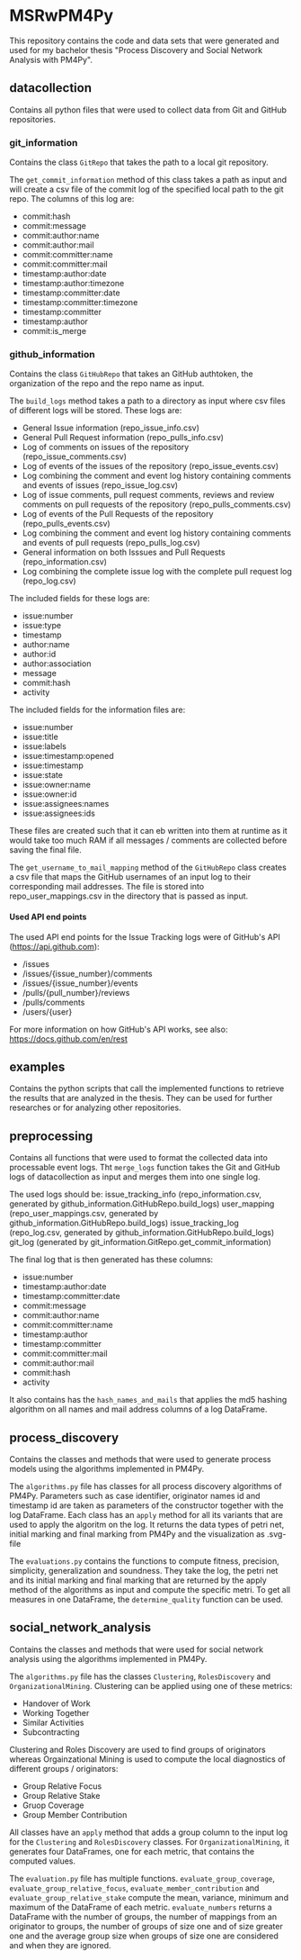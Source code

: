 # MSRwPM4Py

This repository contains the code and data sets that were generated and used for my bachelor thesis "Process Discovery and Social Network Analysis with PM4Py".

## datacollection

Contains all python files that were used to collect data from Git and GitHub repositories.

### git_information

Contains the class `GitRepo` that takes the path to a local git repository.

The `get_commit_information` method of this class takes a path as input and will create a csv file of the commit log of the specified local path to the git repo. The columns of this log are:

- commit:hash
- commit:message
- commit:author:name
- commit:author:mail
- commit:committer:name
- commit:committer:mail
- timestamp:author:date
- timestamp:author:timezone
- timestamp:committer:date
- timestamp:committer:timezone
- timestamp:committer
- timestamp:author
- commit:is_merge

### github_information

Contains the class `GitHubRepo` that takes an GitHub authtoken, the organization of the repo and the repo name as input.

The `build_logs` method takes a path to a directory as input where csv files of different logs will be stored. These logs are: 

- General Issue information (repo_issue_info.csv)
- General Pull Request information (repo_pulls_info.csv)
- Log of comments on issues of the repository (repo_issue_comments.csv)
- Log of events of the issues of the repository (repo_issue_events.csv)
- Log combining the comment and event log history containing comments and events of issues (repo_issue_log.csv)
- Log of issue comments, pull request comments, reviews and review comments on pull requests of the repository (repo_pulls_comments.csv)
- Log of events of the Pull Requests of the repository (repo_pulls_events.csv)
- Log combining the comment and event log history containing comments and events of pull requests (repo_pulls_log.csv)
- General information on both Isssues and Pull Requests (repo_information.csv)
- Log combining the complete issue log with the complete pull request log (repo_log.csv)

The included fields for these logs are:

- issue:number
- issue:type
- timestamp
- author:name
- author:id
- author:association
- message
- commit:hash
- activity

The included fields for the information files are:
- issue:number
- issue:title
- issue:labels
- issue:timestamp:opened
- issue:timestamp
- issue:state
- issue:owner:name
- issue:owner:id
- issue:assignees:names
- issue:assignees:ids

These files are created such that it can eb written into them at runtime as it would take too much RAM if all messages / comments are collected before saving the final file.

The `get_username_to_mail_mapping` method of the `GitHubRepo` class creates a csv file that maps the GitHub usernames of an input log to their corresponding mail addresses. The file is stored into repo_user_mappings.csv in the directory that is passed as input. 

#### Used API end points

The used API end points for the Issue Tracking logs were of GitHub's API (https://api.github.com):
- /issues
- /issues/{issue_number}/comments
- /issues/{issue_number}/events
- /pulls/{pull_number}/reviews
- /pulls/comments
- /users/{user}

For more information on how GitHub's API works, see also: https://docs.github.com/en/rest

## examples

Contains the python scripts that call the implemented functions to retrieve the results that are analyzed in the thesis. They can be used for further researches or for analyzing other repositories.

## preprocessing

Contains all functions that were used to format the collected data into processable event logs.
Tht `merge_logs` function takes the Git and GitHub logs of datacollection as input and merges them into one single log.

The used logs should be:
issue_tracking_info (repo_information.csv, generated by github_information.GitHubRepo.build_logs)
user_mapping (repo_user_mappings.csv, generated by github_information.GitHubRepo.build_logs)
issue_tracking_log (repo_log.csv, generated by github_information.GitHubRepo.build_logs)
git_log (generated by git_information.GitRepo.get_commit_information)

The final log that is then generated has these columns:

- issue:number
- timestamp:author:date
- timestamp:committer:date
- commit:message
- commit:author:name
- commit:committer:name
- timestamp:author
- timestamp:committer
- commit:committer:mail
- commit:author:mail
- commit:hash
- activity

It also contains has the `hash_names_and_mails` that applies the md5 hashing algorithm on all names and mail address columns of a log DataFrame.

## process_discovery

Contains the classes and methods that were used to generate process models using the algorithms implemented in PM4Py.

The `algorithms.py` file has classes for all process discovery algorithms of PM4Py. Parameters such as case identifier, originator names id and timestamp id are taken as parameters of the constructor together with the log DataFrame. Each class has an `apply` method for all its variants that are used to apply the algoritm on the log. It returns the data types of petri net, initial marking and final marking from PM4Py and the visualization as .svg-file

The `evaluations.py` contains the functions to compute fitness, precision, simplicity, generalization and soundness. They take the log, the petri net and its initial marking and final marking that are returned by the apply method of the algorithms as input and compute the specific metri. To get all measures in one DataFrame, the `determine_quality` function can be used.

## social_network_analysis

Contains the classes and methods that were used for social network analysis using the algorithms implemented in PM4Py.

The `algorithms.py` file has the classes `Clustering`, `RolesDiscovery` and `OrganizationalMining`.
Clustering can be applied using one of these metrics:

- Handover of Work
- Working Together
- Similar Activities
- Subcontracting

Clustering and Roles Discovery are used to find groups of originators whereas Orgainzational Mining is used to compute the local diagnostics of different groups / originators:

- Group Relative Focus
- Group Relative Stake
- Gruop Coverage
- Group Member Contribution

All classes have an `apply` method that adds a group column to the input log for the `Clustering` and `RolesDiscovery` classes.
For `OrganizationalMining`, it generates four DataFrames, one for each metric, that contains the computed values.

The `evaluation.py` file has multiple functions. `evaluate_group_coverage`,  `evaluate_group_relative_focus`, `evaluate_member_contribution` and `evaluate_group_relative_stake` compute the mean, variance, minimum and maximum of the DataFrame of each metric. `evaluate_numbers` returns a DataFrame with the number of groups, the number of mappings from an originator to groups, the number of groups of size one and of size greater one and the average group size when groups of size one are considered and when they are ignored.